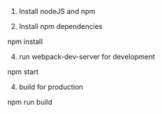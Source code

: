 1) Install nodeJS and npm

2) Install npm dependencies

npm install

4) run webpack-dev-server for development

npm start

4) build for production

npm run build
